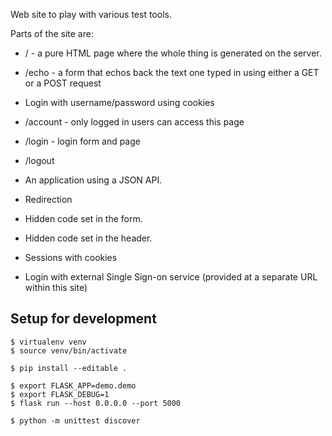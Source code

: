 
Web site to play with various test tools.

Parts of the site are:

* /     - a pure HTML page where the whole thing is generated on the server.
* /echo - a form that echos back the text one typed in using either a GET or a POST request
* Login with username/password using cookies
* /account - only logged in users can access this page
* /login   - login form and page
* /logout



* An application using a JSON API.
* Redirection
* Hidden code set in the form.
* Hidden code set in the header.
* Sessions with cookies
* Login with external Single Sign-on service (provided at a separate URL within this site)




Setup for development
----------------------
```
$ virtualenv venv
$ source venv/bin/activate

$ pip install --editable .

$ export FLASK_APP=demo.demo
$ export FLASK_DEBUG=1
$ flask run --host 0.0.0.0 --port 5000

$ python -m unittest discover
```


